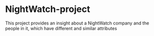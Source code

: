 # NightWatch-project
This project provides an insight about a NightWatch company and the people in it, which have different and similar attributes
